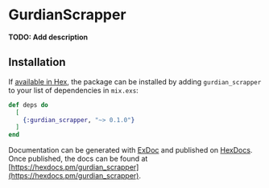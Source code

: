 # GurdianScrapper

**TODO: Add description**

## Installation

If [available in Hex](https://hex.pm/docs/publish), the package can be installed
by adding `gurdian_scrapper` to your list of dependencies in `mix.exs`:

```elixir
def deps do
  [
    {:gurdian_scrapper, "~> 0.1.0"}
  ]
end
```

Documentation can be generated with [ExDoc](https://github.com/elixir-lang/ex_doc)
and published on [HexDocs](https://hexdocs.pm). Once published, the docs can
be found at [https://hexdocs.pm/gurdian_scrapper](https://hexdocs.pm/gurdian_scrapper).

